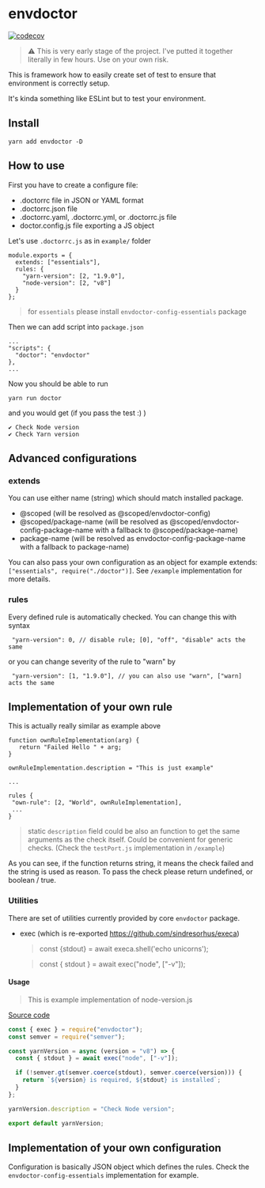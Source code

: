 # envdoctor

[![codecov](https://codecov.io/gh/jukben/envdoctor/branch/master/graph/badge.svg)](https://codecov.io/gh/jukben/envdoctor)

> ⚠️ This is very early stage of the project. I've putted it together literally in few hours. Use on your own risk.

This is framework how to easily create set of test to ensure that environment is correctly setup.

It's kinda something like ESLint but to test your environment.

## Install

`yarn add envdoctor -D`

## How to use

First you have to create a configure file:

- .doctorrc file in JSON or YAML format
- .doctorrc.json file
- .doctorrc.yaml, .doctorrc.yml, or .doctorrc.js file
- doctor.config.js file exporting a JS object

Let's use `.doctorrc.js` as in `example/` folder

```
module.exports = {
  extends: ["essentials"],
  rules: {
    "yarn-version": [2, "1.9.0"],
    "node-version": [2, "v8"]
  }
};
```

> for `essentials` please install `envdoctor-config-essentials` package

Then we can add script into `package.json`

```
...
"scripts": {
  "doctor": "envdoctor"
},
...
```

Now you should be able to run

`yarn run doctor`

and you would get (if you pass the test :) )

```
✔ Check Node version
✔ Check Yarn version
```

## Advanced configurations

### extends

You can use either name (string) which should match installed package.

- @scoped (will be resolved as @scoped/envdoctor-config)
- @scoped/package-name (will be resolved as @scoped/envdoctor-config-package-name with a fallback to @scoped/package-name)
- package-name (will be resolved as envdoctor-config-package-name with a fallback to package-name)

You can also pass your own configuration as an object for example
extends: `["essentials", require("./doctor")]`. See `/example` implementation for more details.

### rules

Every defined rule is automatically checked. You can change this with syntax

```
 "yarn-version": 0, // disable rule; [0], "off", "disable" acts the same
```

or you can change severity of the rule to "warn" by

```
 "yarn-version": [1, "1.9.0"], // you can also use "warn", ["warn] acts the same
```

## Implementation of your own rule

This is actually really similar as example above

```
function ownRuleImplementation(arg) {
   return "Failed Hello " + arg;
}

ownRuleImplementation.description = "This is just example"

...

rules {
 "own-rule": [2, "World", ownRuleImplementation],
 ...
}
```

> static `description` field could be also an function to get the same arguments as the check itself. Could be convenient for generic checks. (Check the `testPort.js` implementation in `/example`)

As you can see, if the function returns string, it means the check failed and the string is used as reason. To pass the check please return undefined, or boolean / true.

### Utilities

There are set of utilities currently provided by core `envdoctor` package.

- exec (which is re-exported https://github.com/sindresorhus/execa)

  > const {stdout} = await execa.shell('echo unicorns');

  > const { stdout } = await exec("node", ["-v"]);

#### Usage

> This is example implementation of node-version.js

[Source code](https://github.com/jukben/envdoctor/blob/master/packages/envdoctor-config-essentials/src/rules/node-version.ts)

```js
const { exec } = require("envdoctor");
const semver = require("semver");

const yarnVersion = async (version = "v8") => {
  const { stdout } = await exec("node", ["-v"]);

  if (!semver.gt(semver.coerce(stdout), semver.coerce(version))) {
    return `${version} is required, ${stdout} is installed`;
  }
};

yarnVersion.description = "Check Node version";

export default yarnVersion;
```

## Implementation of your own configuration

Configuration is basically JSON object which defines the rules. Check the `envdoctor-config-essentials` implementation for example.
